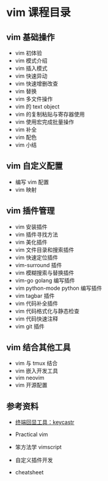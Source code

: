 # vim 课程目录

## vim 基础操作

- vim 初体验
- vim 模式介绍
- vim 插入模式
- vim 快速异动
- vim 快速增删改查
- vim 替换
- vim 多文件操作
- vim 的 text object
- vim 的复制粘贴与寄存器使用
- vim 使用宏完成批量操作
- vim 补全
- vim 配色
- vim 小结

## vim 自定义配置

- 编写 vim 配置
- vim 映射

## vim 插件管理

- vim 安装插件
- vim 插件寻找方法
- vim 美化插件
- vim 文件目录和搜索插件
- vim 快速定位插件
- vim-surround 插件
- vim 模糊搜索与替换插件
- vim-go golang 编写插件
- vim python-mode python 编写插件
- vim tagbar 插件
- vim 代码补全插件
- vim 代码格式化与静态检查
- vim 代码快速注释
- vim git 插件

## vim 结合其他工具

- vim 与 tmux 结合
- vim 嵌入开发工具
- vim neovim
- vim 开源配置

## 参考资料

- [终端回显工具：keycastr](https://github.com/keycastr/keycastr)

- Practical vim
- 笨方法学 vimscript
- 自定义插件开发
- cheatsheet